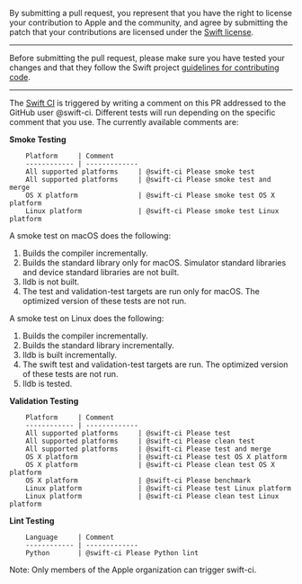 By submitting a pull request, you represent that you have the right to license
your contribution to Apple and the community, and agree by submitting the patch
that your contributions are licensed under the [Swift
license](https://swift.org/LICENSE.txt).

---

Before submitting the pull request, please make sure you have tested your
changes and that they follow the Swift project [guidelines for contributing
code](https://swift.org/contributing/#contributing-code).

---

The [Swift CI](https://ci.swift.org/) is triggered by writing a comment on this PR addressed to the GitHub user @swift-ci. Different tests will run depending on the specific comment that you use. The currently available comments are:

**Smoke Testing**

        Platform     | Comment
        ------------ | -------------
        All supported platforms     | @swift-ci Please smoke test
        All supported platforms     | @swift-ci Please smoke test and merge
        OS X platform               | @swift-ci Please smoke test OS X platform
        Linux platform              | @swift-ci Please smoke test Linux platform

A smoke test on macOS does the following:

1. Builds the compiler incrementally.
2. Builds the standard library only for macOS. Simulator standard libraries and
   device standard libraries are not built.
3. lldb is not built.
4. The test and validation-test targets are run only for macOS. The optimized
   version of these tests are not run.

A smoke test on Linux does the following:

1. Builds the compiler incrementally.
2. Builds the standard library incrementally.
3. lldb is built incrementally.
4. The swift test and validation-test targets are run. The optimized version of these
   tests are not run.
5. lldb is tested.

**Validation Testing**

        Platform     | Comment
        ------------ | -------------
        All supported platforms     | @swift-ci Please test
        All supported platforms     | @swift-ci Please clean test
        All supported platforms     | @swift-ci Please test and merge
        OS X platform               | @swift-ci Please test OS X platform
        OS X platform               | @swift-ci Please clean test OS X platform
        OS X platform               | @swift-ci Please benchmark
        Linux platform              | @swift-ci Please test Linux platform
        Linux platform              | @swift-ci Please clean test Linux platform


**Lint Testing**

        Language     | Comment
        ------------ | -------------
        Python       | @swift-ci Please Python lint

Note: Only members of the Apple organization can trigger swift-ci.
